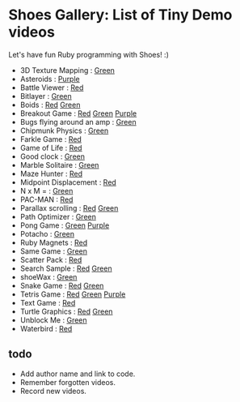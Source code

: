 Shoes Gallery: List of Tiny Demo videos
=============================

Let's have fun Ruby programming with Shoes! :)

- 3D Texture Mapping : [Green](http://www.rin-shun.com/shoes/green-shoes-sample41.swf.html)
- Asteroids : [Purple](http://www.rin-shun.com/shoes/asteroids.swf.html)
- Battle Viewer : [Red](http://www.rin-shun.com/rubylearning/shoes/battle_viewer.swf.html)
- Bitlayer : [Green](http://www.youtube.com/watch?v=tStL5cBRiGw)
- Boids : [Red](http://www.rin-shun.com/rubylearning/shoes/a_very_simple_boids.swf.html) [Green](http://www.rin-shun.com/shoes/green-shoes-a-very-simple-boids.swf.html)
- Breakout Game : [Red](http://www.rin-shun.com/shoes/Shoes-Breakout-Game.swf.html) [Green](http://www.rin-shun.com/shoes/Green-Shoes-Breakout-Game.swf.html) [Purple](http://www.rin-shun.com/shoes/Purple-Shoes-Breakout-Game.swf.html)
- Bugs flying around an amp : [Green](http://www.rin-shun.com/shoes/bugs_flying_around_a%20_amp.swf.html)
- Chipmunk Physics : [Green](http://www.rin-shun.com/shoes/green-shoes-sample32.swf.html)
- Farkle Game : [Red](http://www.rin-shun.com/rubylearning/shoes/farkle_on_shoes.swf.html)
- Game of Life : [Red](http://www.rin-shun.com/rubylearning/game_of_life.swf.html)
- Good clock : [Green](http://www.rin-shun.com/shoes/green-shoes-sample44.swf.html)
- Marble Solitaire : [Green](http://www.rin-shun.com/shoes/shoes-marble-solitaire.swf.html)
- Maze Hunter : [Red](http://www.rin-shun.com/shoes/shoes_maze_hunter2_r0.2.swf.html)
- Midpoint Displacement : [Red](http://www.rin-shun.com/rubylearning/shoes/midpoint_displacement.swf.html)
- N x M = : [Green](http://www.rin-shun.com/shoes/shoes_n_x_m.swf.html)
- PAC-MAN : [Red](http://www.rin-shun.com/shoes/pacman-on-shoes.swf.html)
- Parallax scrolling : [Red](http://www.rin-shun.com/rubylearning/shoes/parallax_scroll.swf.html) [Green](http://www.rin-shun.com/shoes/green-shoes-parallax-scrolling.swf.html)
- Path Optimizer : [Green](http://www.rin-shun.com/shoes/rafael_route_optimizer.swf.html)
- Pong Game : [Green](http://www.rin-shun.com/shoes/green-shoes-sample19.swf.html) [Purple](http://www.rin-shun.com/shoes/pong_in_purple_shoes.swf.html)
- Potacho : [Green](http://www.rin-shun.com/shoes/green-shoes-sample20.swf.html)
- Ruby Magnets : [Red](http://www.rin-shun.com/shoes/ruby_magnets_on_shoes.swf.html)
- Same Game : [Green](http://www.rin-shun.com/shoes/samegame.swf.html)
- Scatter Pack : [Red](http://www.rin-shun.com/rubylearning/shoes/scatter_pack.swf.html)
- Search Sample : [Red](http://www.rin-shun.com/shoes/search_sample_with_red_shoes.swf.html) [Green](http://www.rin-shun.com/shoes/search_sample_with_green_shoes.swf.html)
- shoeWax : [Green](http://www.rin-shun.com/shoes/gshoes-p-shoeWax.swf.html)
- Snake Game : [Red](http://www.rin-shun.com/rubylearning/shoes/snake.swf.html) [Green](http://www.rin-shun.com/shoes/green-shoes-sample28.swf.html)
- Tetris Game : [Red](http://www.rin-shun.com/shoes/red-tetrishoes.swf.html) [Green](http://www.rin-shun.com/shoes/green-tetrishoes.swf.html) [Purple](http://www.rin-shun.com/shoes/purple-tetrishoes.swf.html) 
- Text Game : [Red](http://www.rin-shun.com/shoes/text-game-on-red-shoes.swf.html)
- Turtle Graphics : [Red](http://www.rin-shun.com/rubylearning/shoes/turtle_graphics_with_shoes.swf.html) [Green](http://www.rin-shun.com/shoes/green_shoes_turtle_graphics.swf.html)
- Unblock Me : [Green](http://www.rin-shun.com/shoes/unblockme_on_green_shoes.swf.html)
- Waterbird : [Red](http://www.rin-shun.com/shoes/waterbird.swf.html)

todo
----

- Add author name and link to code.
- Remember forgotten videos.
- Record new videos.
